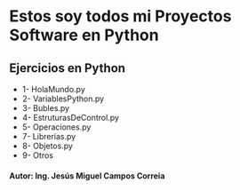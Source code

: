 # Estos soy todos mi Proyectos Software en Python

## Ejercicios en Python

* 1- HolaMundo.py
* 2- VariablesPython.py
* 3- Bubles.py
* 4- EstruturasDeControl.py
* 5- Operaciones.py
* 7- Librerias.py
* 8- Objetos.py
* 9- Otros

#### Autor: Ing. Jesús Miguel Campos Correia
